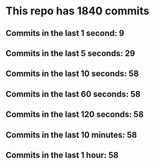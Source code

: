 # This repo has 1840 commits

## Commits in the last 1 second: 9
## Commits in the last 5 seconds: 29
## Commits in the last 10 seconds: 58
## Commits in the last 60 seconds: 58
## Commits in the last 120 seconds: 58
## Commits in the last 10 minutes: 58
## Commits in the last 1 hour: 58
